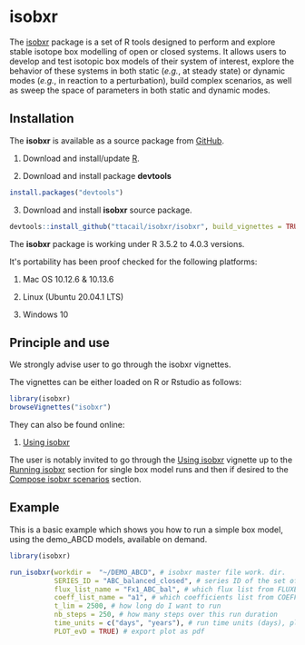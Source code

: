# isobxr

<!-- badges: start -->
<!-- badges: end -->

The [isobxr](https://ttacail.github.io/isobxr/) package is a set of R tools designed to perform and explore stable isotope box
modelling of open or closed systems.
It allows users to develop and test isotopic box models of their system of interest, explore the behavior of these systems
in both static (*e.g.*, at steady state) or dynamic modes (*e.g.*, in reaction to a perturbation), build complex scenarios, 
as well as sweep the space of parameters in both static and dynamic modes.

## Installation

The **isobxr** is available as a source package from [GitHub](https://github.com/).

1. Download and install/update [R](https://cran.r-project.org/).

2. Download and install package **devtools**

``` r
install.packages("devtools")
```

3. Download and install **isobxr** source package.

``` r
devtools::install_github("ttacail/isobxr/isobxr", build_vignettes = TRUE) # FALSE if no pandoc/Rstudio 
```

The **isobxr** package is working under R 3.5.2 to 4.0.3 versions.

It's portability has been proof checked for the following platforms: 

1. Mac OS 10.12.6 & 10.13.6

2. Linux (Ubuntu 20.04.1 LTS)

3. Windows 10

## Principle and use

We strongly advise user to go through the isobxr vignettes.

The vignettes can be either loaded on R or Rstudio as follows:
``` r
library(isobxr)
browseVignettes("isobxr")
```

They can also be found online: 

1. [Using isobxr](https://ttacail.github.io/isobxr/articles/isobxr_vignette.html)

The user is notably invited to go through the [Using isobxr](https://ttacail.github.io/isobxr/articles/isobxr_vignette.html) vignette up to the [Running isobxr](https://ttacail.github.io/isobxr/articles/isobxr_vignette.html#running-isobxr-box-models-with-run-isobxr) section for single box model runs and then if desired to the [Compose isobxr scenarios](https://ttacail.github.io/isobxr/articles/isobxr_vignette.html#compose-isobxr-scenarios-with-compose-isobxr) section.


## Example
This is a basic example which shows you how to run a simple box model, using the demo_ABCD models, available on demand.

``` r
library(isobxr)

run_isobxr(workdir =  "~/DEMO_ABCD", # isobxr master file work. dir.
           SERIES_ID = "ABC_balanced_closed", # series ID of the set of runs
           flux_list_name = "Fx1_ABC_bal", # which flux list from FLUXES sheet
           coeff_list_name = "a1", # which coefficients list from COEFFS sheet 
           t_lim = 2500, # how long do I want to run
           nb_steps = 250, # how many steps over this run duration
           time_units = c("days", "years"), # run time units (days), plot time units (years)
           PLOT_evD = TRUE) # export plot as pdf 
```

